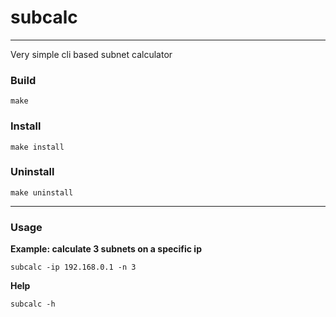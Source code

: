 # subcalc
------
Very simple cli based subnet calculator

### Build
```
make
```
### Install
```
make install
```
### Uninstall
```
make uninstall
```
------
### Usage
**Example: calculate 3 subnets on a specific ip**
```
subcalc -ip 192.168.0.1 -n 3
```
**Help**
```
subcalc -h
```
